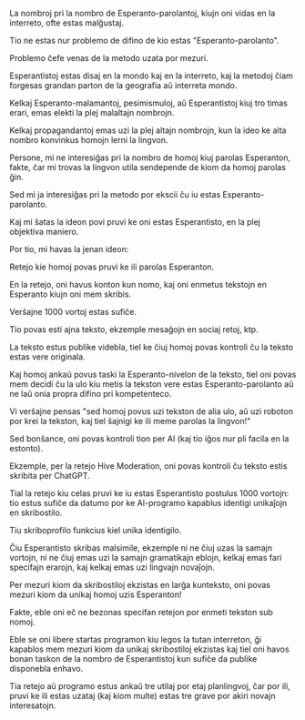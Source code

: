 La nombroj pri la nombro de Esperanto-parolantoj, kiujn oni vidas en la interreto, ofte estas malĝustaj.

Tio ne estas nur problemo de difino de kio estas "Esperanto-parolanto".

Problemo ĉefe venas de la metodo uzata por mezuri.

Esperantistoj estas disaj en la mondo kaj en la interreto, kaj la metodoj ĉiam forgesas grandan parton de la geografia aŭ interreta mondo.

Kelkaj Esperanto-malamantoj, pesimismuloj, aŭ Esperantistoj kiuj tro timas erari, emas elekti la plej malaltajn nombrojn.

Kelkaj propagandantoj emas uzi la plej altajn nombrojn, kun la ideo ke alta nombro konvinkus homojn lerni la lingvon. 

Persone, mi ne interesiĝas pri la nombro de homoj kiuj parolas Esperanton, fakte, ĉar mi trovas la lingvon utila sendepende de kiom da homoj parolas ĝin.

Sed mi ja interesiĝas pri la metodo por ekscii ĉu iu estas Esperanto-parolanto.

Kaj mi ŝatas la ideon povi pruvi ke oni estas Esperantisto, en la plej objektiva maniero.

Por tio, mi havas la jenan ideon:

Retejo kie homoj povas pruvi ke ili parolas Esperanton.

En la retejo, oni havus konton kun nomo, kaj oni enmetus tekstojn en Esperanto kiujn oni mem skribis.

Verŝajne 1000 vortoj estas sufiĉe.

Tio povas esti ajna teksto, ekzemple mesaĝojn en sociaj retoj, ktp.

La teksto estus publike videbla, tiel ke ĉiuj homoj povas kontroli ĉu la teksto estas vere originala.

Kaj homoj ankaŭ povus taski la Esperanto-nivelon de la teksto, tiel oni povas mem decidi ĉu la ulo kiu metis la tekston vere estas Esperanto-parolanto aŭ ne laŭ onia propra difino pri kompetenteco.

Vi verŝajne pensas "sed homoj povus uzi tekston de alia ulo, aŭ uzi roboton por krei la tekston, kaj tiel ŝajnigi ke ili meme parolas la lingvon!"

Sed bonŝance, oni povas kontroli tion per AI (kaj tio iĝos nur pli facila en la estonto).

Ekzemple, per la retejo Hive Moderation, oni povas kontroli ĉu teksto estis skribita per ChatGPT.

Tial la retejo kiu celas pruvi ke iu estas Esperantisto postulus 1000 vortojn: tio estus sufiĉe da datumo por ke AI-programo kapablus identigi unikaĵojn en skribostilo.

Tiu skriboprofilo funkcius kiel unika identigilo.

Ĉiu Esperantisto skribas malsimile, ekzemple ni ne ĉiuj uzas la samajn vortojn, ni ne ĉiuj emas uzi la samajn gramatikajn eblojn, kelkaj emas fari specifajn erarojn, kaj kelkaj emas uzi lingvajn novaĵojn. 

Per mezuri kiom da skribostiloj ekzistas en larĝa kunteksto, oni povas mezuri kiom da unikaj homoj uzis Esperanton!

Fakte, eble oni eĉ ne bezonas specifan retejon por enmeti tekston sub nomoj.

Eble se oni libere startas programon kiu legos la tutan interreton, ĝi kapablos mem mezuri kiom da unikaj skribostiloj ekzistas kaj tiel oni havos bonan taskon de la nombro de Esperantistoj kun sufiĉe da publike disponebla enhavo.

Tia retejo aŭ programo estus ankaŭ tre utilaj por etaj planlingvoj, ĉar por ili, pruvi ke ili estas uzataj (kaj kiom multe) estas tre grave por akiri novajn interesatojn. 